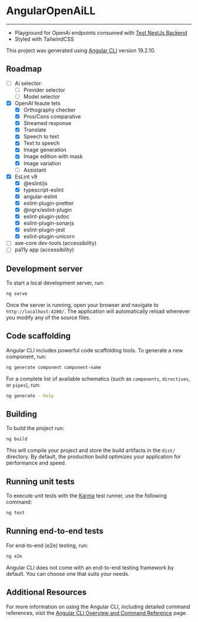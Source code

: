 # AngularOpenAiLL
-----------------

- Playground for OpenAi endpoints consumed with [Test NestJs Backend](https://github.com/pedroll/nestjs-backend-v2)
- Styled with TailwindCSS

This project was generated using [Angular CLI](https://github.com/angular/angular-cli) version 19.2.10.

## Roadmap

* [ ] Ai selector:
  * [ ] Provider selector
  * [ ] Model selector
* [x] OpenAI feaute tets
  * [x] Orthography checker
  * [x] Pros/Cons comparative
  * [x] Streamed response
  * [x] Translate
  * [x] Speech to text
  * [x] Text to speech
  * [x] Image generation
  * [x] Image edition with mask
  * [x] Image variation
  * [ ] Assistant
* [x] EsLint v9
  * [x] @eslint/js
  * [x] typescript-eslint
  * [x] angular-eslint
  * [x] eslint-plugin-prettier
  * [x] @ngrx/eslint-plugin
  * [x] eslint-plugin-jsdoc
  * [x] eslint-plugin-sonarjs
  * [x] eslint-plugin-jest
  * [x] eslint-plugin-unicorn
* [ ] axe-core dev-tools (accessibility)
* [ ] pa11y app (accessibility)

## Development server

To start a local development server, run:

```bash
ng serve
```

Once the server is running, open your browser and navigate to `http://localhost:4200/`. The application will automatically reload whenever you modify any of the source files.

## Code scaffolding

Angular CLI includes powerful code scaffolding tools. To generate a new component, run:

```bash
ng generate component component-name
```

For a complete list of available schematics (such as `components`, `directives`, or `pipes`), run:

```bash
ng generate --help
```

## Building

To build the project run:

```bash
ng build
```

This will compile your project and store the build artifacts in the `dist/` directory. By default, the production build optimizes your application for performance and speed.

## Running unit tests

To execute unit tests with the [Karma](https://karma-runner.github.io) test runner, use the following command:

```bash
ng test
```

## Running end-to-end tests

For end-to-end (e2e) testing, run:

```bash
ng e2e
```

Angular CLI does not come with an end-to-end testing framework by default. You can choose one that suits your needs.

## Additional Resources

For more information on using the Angular CLI, including detailed command references, visit the [Angular CLI Overview and Command Reference](https://angular.dev/tools/cli) page.
